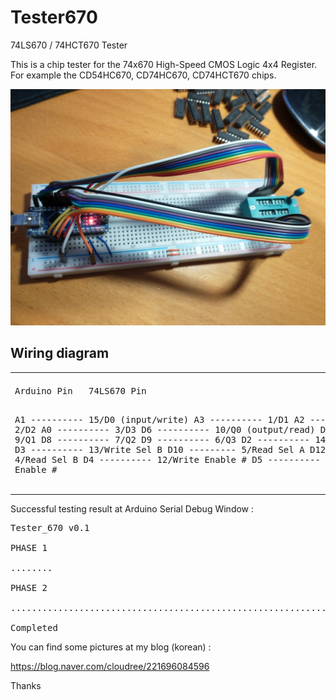 # Tester670

74LS670 / 74HCT670 Tester

This is a chip tester for the 74x670 High-Speed CMOS Logic 4x4 Register. For example the CD54HC670, CD74HC670, CD74HCT670 chips.

![](images/IMG_20220116_184934126.jpg)

## Wiring diagram

<table border="0">
 <tr>
    <td><b style="font-size:30px"></b></td>
    <td><b style="font-size:30px"></b></td>
 </tr>
 <tr>
    <td>
<pre>
Arduino Pin   74LS670 Pin

A1 ---------- 15/D0 (input/write)
A3 ---------- 1/D1
A2 ---------- 2/D2
A0 ---------- 3/D3
D6 ---------- 10/Q0 (output/read)
D7 ---------- 9/Q1
D8 ---------- 7/Q2
D9 ---------- 6/Q3
D2 ---------- 14/Write Sel A
D3 ---------- 13/Write Sel B
D10 --------- 5/Read Sel A
D12 --------- 4/Read Sel B
D4 ---------- 12/Write Enable #
D5 ---------- 11/Read Enable #
</pre>
</td>
<td>

![](images/74x670-pinout.jpg)

</td>
</tr>
</table>


Successful testing result at Arduino Serial Debug Window :

<pre>
Tester_670 v0.1

PHASE 1

........

PHASE 2

................................................................

Completed
</pre>


You can find some pictures at my blog (korean) :

https://blog.naver.com/cloudree/221696084596

Thanks
